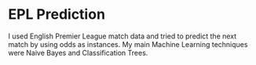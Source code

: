 # EPL Prediction
I used English Premier League match data and tried to predict the next match by using odds as instances.
My main Machine Learning techniques were Naive Bayes and Classification Trees.

